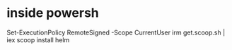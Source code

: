 ﻿# inside powersh
Set-ExecutionPolicy RemoteSigned -Scope CurrentUser
irm get.scoop.sh | iex
scoop install helm